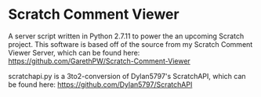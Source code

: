 # Scratch Comment Viewer
A server script written in Python 2.7.11 to power the an upcoming Scratch project. This software is based off of the source from my Scratch Comment Viewer Server, which can be found here: https://github.com/GarethPW/Scratch-Comment-Viewer

scratchapi.py is a 3to2-conversion of Dylan5797's ScratchAPI, which can be found here: https://github.com/Dylan5797/ScratchAPI
